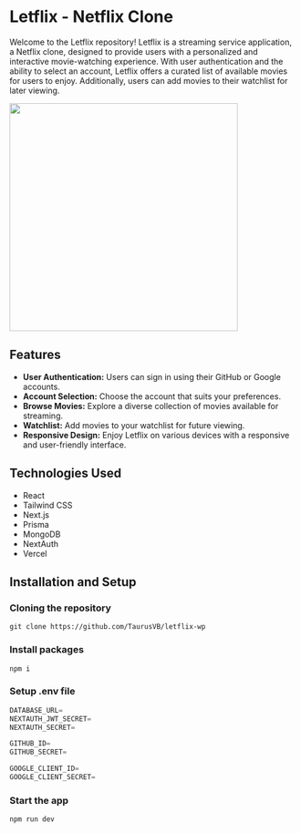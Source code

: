 # Letflix - Netflix Clone

Welcome to the Letflix repository! Letflix is a streaming service application, a Netflix clone, designed to provide users with a personalized and interactive movie-watching experience. With user authentication and the ability to select an account, Letflix offers a curated list of available movies for users to enjoy. Additionally, users can add movies to their watchlist for later viewing.

<div align="left">
  <img height="400" src="https://res.cloudinary.com/dvlinx4rz/image/upload/v1700224005/Letflix-clone-wp_bq1vkk.png"  />
</div>

###

## Features

- **User Authentication:** Users can sign in using their GitHub or Google accounts.
- **Account Selection:** Choose the account that suits your preferences.
- **Browse Movies:** Explore a diverse collection of movies available for streaming.
- **Watchlist:** Add movies to your watchlist for future viewing.
- **Responsive Design:** Enjoy Letflix on various devices with a responsive and user-friendly interface.
  
 ## Technologies Used

- React
- Tailwind CSS
- Next.js
- Prisma
- MongoDB
- NextAuth
- Vercel

## Installation and Setup

### Cloning the repository

```shell
git clone https://github.com/TaurusVB/letflix-wp
```

### Install packages

```shell
npm i
```

### Setup .env file

```js
DATABASE_URL=
NEXTAUTH_JWT_SECRET=
NEXTAUTH_SECRET=

GITHUB_ID=
GITHUB_SECRET=

GOOGLE_CLIENT_ID=
GOOGLE_CLIENT_SECRET=
```

### Start the app

```shell
npm run dev
```

